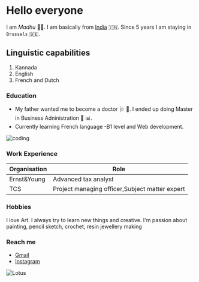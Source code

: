 # Hello everyone
  
I am *Madhu* :woman_office_worker:. I am basically from [India](https://en.wikipedia.org/wiki/India) :india:. Since 5 years I am staying in `Brussels` :belgium:. 

## Linguistic capabilities

1. Kannada
2. English
3. French and Dutch 

### Education

- My father wanted me to become a doctor :stethoscope: :pill:. I ended up doing Master in Business Adninistration :briefcase: :bar_chart:.
- Currently learning French language -B1 level and  Web development.

![coding](https://user-images.githubusercontent.com/57039079/67620723-67afc280-f7f9-11e9-9a49-fab19a3951c2.gif)

### Work Experience 

| Organisation | Role                                            |
|--------------|-------------------------------------------------|
| Ernst&Young  | Advanced tax analyst                            |
| TCS          | Project managing officer,Subject matter expert  |


### Hobbies

I love Art. I always try to learn new things and creative. I'm passion about painting, pencil sketch, crochet, resin jewellery making

### Reach me

- [Gmail](madhuamaranthus2@gmail.com)
- [Instagram](https://www.instagram.com/padma_vibhooshita/)


![Lotus](https://upload.wikimedia.org/wikipedia/commons/e/ed/Sacred_lotus_Nelumbo_nucifera.jpg)









